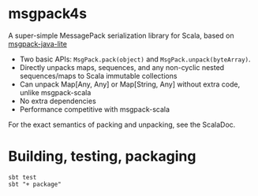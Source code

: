 msgpack4s
=========

A super-simple MessagePack serialization library for Scala, based on [msgpack-java-lite](https://bitbucket.org/sirbrialliance/msgpack-java-lite/overview)

* Two basic APIs: `MsgPack.pack(object)` and `MsgPack.unpack(byteArray)`.
* Directly unpacks maps, sequences, and any non-cyclic nested sequences/maps to Scala immutable collections
* Can unpack Map[Any, Any] or Map[String, Any] without extra code, unlike msgpack-scala
* No extra dependencies
* Performance competitive with msgpack-scala

For the exact semantics of packing and unpacking, see the ScalaDoc.

Building, testing, packaging
============================

    sbt test
    sbt "+ package"